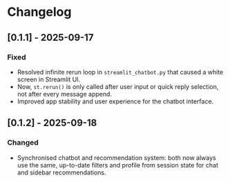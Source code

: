 # Changelog

## [0.1.1] - 2025-09-17
### Fixed
- Resolved infinite rerun loop in `streamlit_chatbot.py` that caused a white screen in Streamlit UI.
- Now, `st.rerun()` is only called after user input or quick reply selection, not after every message append.
- Improved app stability and user experience for the chatbot interface.

## [0.1.2] - 2025-09-18
### Changed
- Synchronised chatbot and recommendation system: both now always use the same, up-to-date filters and profile from session state for chat and sidebar recommendations.
